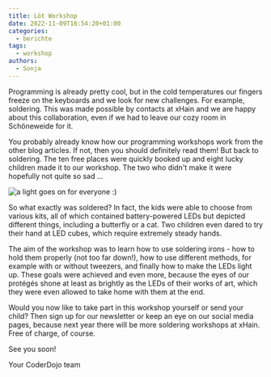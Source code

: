 ```yaml
---
title: Löt Workshop
date: 2022-11-09T16:54:20+01:00
categories:
  - berichte
tags:
  - workshop
authors:
  - Sonja
---
```

Programming is already pretty cool, but in the cold temperatures our fingers freeze on the keyboards and we look for new challenges. For example, soldering. This was made possible by contacts at xHain and we are happy about this collaboration, even if we had to leave our cozy room in Schöneweide for it.

You probably already know how our programming workshops work from the other blog articles. If not, then you should definitely read them! But back to soldering. The ten free places were quickly booked up and eight lucky children made it to our workshop. The two who didn't make it were hopefully not quite so sad ...

![](/images/cms/loetworkshop_the_team.png "a light goes on for everyone :)")

So what exactly was soldered? In fact, the kids were able to choose from various kits, all of which contained battery-powered LEDs but depicted different things, including a butterfly or a cat. Two children even dared to try their hand at LED cubes, which require extremely steady hands.

The aim of the workshop was to learn how to use soldering irons - how to hold them properly (not too far down!), how to use different methods, for example with or without tweezers, and finally how to make the LEDs light up. These goals were achieved and even more, because the eyes of our protégés shone at least as brightly as the LEDs of their works of art, which they were even allowed to take home with them at the end.

Would you now like to take part in this workshop yourself or send your child? Then sign up for our newsletter or keep an eye on our social media pages, because next year there will be more soldering workshops at xHain. Free of charge, of course.

See you soon!

Your CoderDojo team
